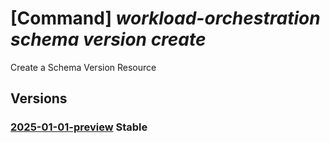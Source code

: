 # [Command] _workload-orchestration schema version create_

Create a Schema Version Resource

## Versions

### [2025-01-01-preview](/Resources/mgmt-plane/L3N1YnNjcmlwdGlvbnMve30vcmVzb3VyY2Vncm91cHMve30vcHJvdmlkZXJzL21pY3Jvc29mdC5lZGdlL3NjaGVtYXMve30vdmVyc2lvbnMve30=/2025-01-01-preview.xml) **Stable**

<!-- mgmt-plane /subscriptions/{}/resourcegroups/{}/providers/microsoft.edge/schemas/{}/versions/{} 2025-01-01-preview -->
